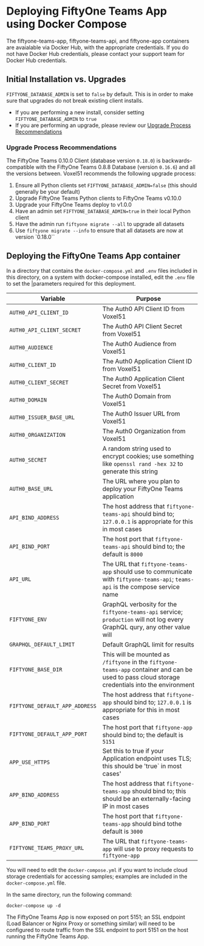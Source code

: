 # Deploying FiftyOne Teams App using Docker Compose

The fiftyone-teams-app, fiftyone-teams-api, and fiftyone-app containers are avaialable via Docker Hub, with the appropriate credentials.  If you do not have Docker Hub credentials, please contact your support team for Docker Hub credentials.

## Initial Installation vs. Upgrades

`FIFTYONE_DATABASE_ADMIN` is set to `false` by default.  This is in order to make sure that upgrades do not break existing client installs.

- If you are performing a new install, consider setting `FIFTYONE_DATABASE_ADMIN` to `true`
- If you are performing an upgrade, please review our [Upgrade Process Recommendations](#upgrade-process-recommendations)

### Upgrade Process Recommendations

The FiftyOne Teams 0.10.0 Client (database version `0.18.0`) is backwards-compatible with the FiftyOne Teams 0.8.8 Database (version `0.16.6`) and all the versions between. Voxel51 recommends the following upgrade process:

1. Ensure all Python clients set `FIFTYONE_DATABASE_ADMIN=false` (this should generally be your default)
1. Upgrade FiftyOne Teams Python clients to FiftyOne Teams v0.10.0
1. Upgrade your FiftyOne Teams deploy to v1.0.0
1. Have an admin set `FIFTYONE_DATABASE_ADMIN=true` in their local Python client
1. Have the admin run `fiftyone migrate --all` to upgrade all datasets
1. Use `fiftyone migrate --info` to ensure that all datasets are now at version `0.18.0``

## Deploying the FiftyOne Teams App container

In a directory that contains the `docker-compose.yml` and `.env` files included in this directory, on a system with docker-compose installed, edit the `.env` file to set the |parameters required for this deployment.

| Variable                       | Purpose                                                                                                                                          |
|--------------------------------|--------------------------------------------------------------------------------------------------------------------------------------------------|
| `AUTH0_API_CLIENT_ID`          | The Auth0 API Client ID from Voxel51                                                                                                             |
| `AUTH0_API_CLIENT_SECRET`      | The Auth0 API Client Secret from Voxel51                                                                                                         |
| `AUTH0_AUDIENCE`               | The Auth0 Audience from Voxel51                                                                                                                  |
| `AUTH0_CLIENT_ID`              | The Auth0 Application Client ID from Voxel51                                                                                                     |
| `AUTH0_CLIENT_SECRET`          | The Auth0 Application Client Secret from Voxel51                                                                                                 |
| `AUTH0_DOMAIN`                 | The Auth0 Domain from Voxel51                                                                                                                    |
| `AUTH0_ISSUER_BASE_URL`        | The Auth0 Issuer URL from Voxel51                                                                                                                |
| `AUTH0_ORGANIZATION`           | The Auth0 Organization from Voxel51                                                                                                              |
| `AUTH0_SECRET`                 | A random string used to encrypt cookies; use something like `openssl rand -hex 32` to generate this string                                       |
| `AUTH0_BASE_URL`               | The URL where you plan to deploy your FiftyOne Teams application                                                                                 |
| `API_BIND_ADDRESS`             | The host address that `fiftyone-teams-api` should bind to; `127.0.0.1` is appropriate for this in most cases                                     |
| `API_BIND_PORT`                | The host port that `fiftyone-teams-api` should bind to; the default is `8000`                                                                    |
| `API_URL`                      | The URL that `fiftyone-teams-app` should use to communicate with `fiftyone-teams-api`; `teams-api` is the compose service name                   |
| `FIFTYONE_ENV`                 | GraphQL verbosity for the `fiftyone-teams-api` service; `production` will not log every GraphQL qury, any other value will                       |
| `GRAPHQL_DEFAULT_LIMIT`        | Default GraphQL limit for results                                                                                                                |
| `FIFTYONE_BASE_DIR`            | This will be mounted as `/fiftyone` in the `fiftyone-teams-app` container and can be used to pass cloud storage credentials into the environment |
| `FIFTYONE_DEFAULT_APP_ADDRESS` | The host address that `fiftyone-app` should bind to; `127.0.0.1` is appropriate for this in most cases                                           |
| `FIFTYONE_DEFAULT_APP_PORT`    | The host port that `fiftyone-app` should bind to; the default is `5151`                                                                          |
| `APP_USE_HTTPS`                | Set this to true if your Application endpoint uses TLS; this should be 'true` in most cases'                                                     |
| `APP_BIND_ADDRESS`             | The host address that `fiftyone-teams-app` should bind to; this should be an externally-facing IP in most cases                                  |
| `APP_BIND_PORT`                | The host port that `fiftyone-teams-app` should bind tothe default is `3000`                                                                      |
| `FIFTYONE_TEAMS_PROXY_URL`     | The URL that `fiftyone-teams-app` will use to proxy requests to `fiftyone-app`                                                                   |


You will need to edit the `docker-compose.yml` if you want to include cloud storage credentials for accessing samples; examples are included in the `docker-compose.yml` file.

In the same directory, run the following command:

`docker-compose up -d`

The FiftyOne Teams App is now exposed on port 5151; an SSL endpoint (Load Balancer or Nginx Proxy or something similar) will need to be configured to route traffic from the SSL endpoint to port 5151 on the host running the FiftyOne Teams App.
